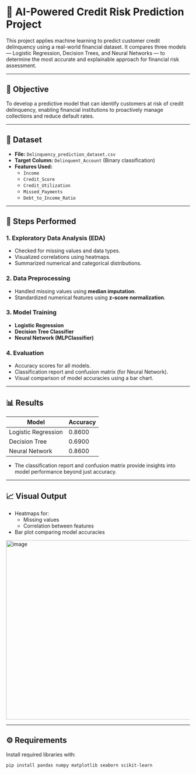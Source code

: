 # 🧠 AI-Powered Credit Risk Prediction Project

This project applies machine learning to predict customer credit delinquency using a real-world financial dataset. It compares three models — Logistic Regression, Decision Trees, and Neural Networks — to determine the most accurate and explainable approach for financial risk assessment.

---

## 📌 Objective

To develop a predictive model that can identify customers at risk of credit delinquency, enabling financial institutions to proactively manage collections and reduce default rates.

---

## 📂 Dataset

- **File:** `Delinquency_prediction_dataset.csv`
- **Target Column:** `Delinquent_Account` (Binary classification)
- **Features Used:**
  - `Income`
  - `Credit_Score`
  - `Credit_Utilization`
  - `Missed_Payments`
  - `Debt_to_Income_Ratio`

---

## 🧪 Steps Performed

### 1. Exploratory Data Analysis (EDA)
- Checked for missing values and data types.
- Visualized correlations using heatmaps.
- Summarized numerical and categorical distributions.

### 2. Data Preprocessing
- Handled missing values using **median imputation**.
- Standardized numerical features using **z-score normalization**.

### 3. Model Training
- **Logistic Regression**
- **Decision Tree Classifier**
- **Neural Network (MLPClassifier)**

### 4. Evaluation
- Accuracy scores for all models.
- Classification report and confusion matrix (for Neural Network).
- Visual comparison of model accuracies using a bar chart.

---

## 📊 Results

| Model               | Accuracy |
|--------------------|----------|
| Logistic Regression| 0.8600 |
| Decision Tree      | 0.6900 |
| Neural Network     | 0.8600 |

- The classification report and confusion matrix provide insights into model performance beyond just accuracy.

---

## 📈 Visual Output

- Heatmaps for:
  - Missing values
  - Correlation between features
- Bar plot comparing model accuracies
<img width="790" height="490" alt="image" src="https://github.com/user-attachments/assets/a3b98dd9-0a2b-493b-a281-227c855b6920" />

---

## ⚙️ Requirements

Install required libraries with:

```bash
pip install pandas numpy matplotlib seaborn scikit-learn
